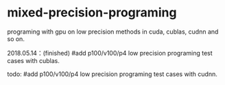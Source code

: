 # mixed-precision-programing
programing with gpu on low precision methods in cuda, cublas, cudnn and so on.

2018.05.14：(finished) 
     #add p100/v100/p4 low precision programing test cases with cublas.

todo:
     #add p100/v100/p4 low precision programing test cases with cudnn. 
